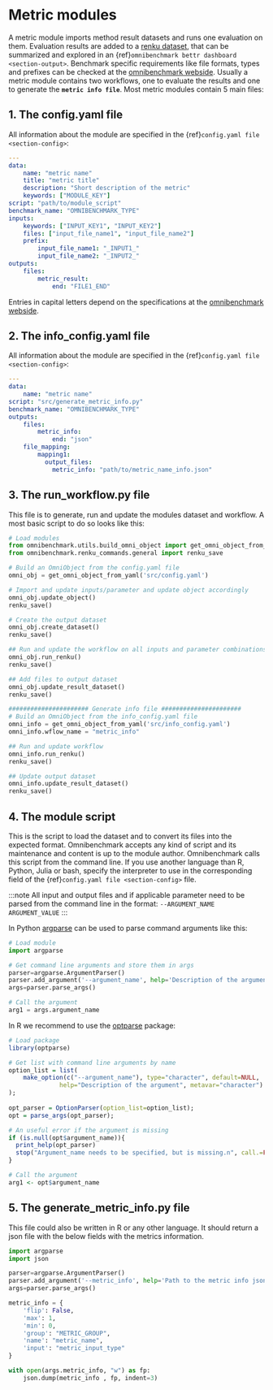 # Metric modules

A metric module imports method result datasets and runs one evaluation on them. Evaluation results are added to a [renku dataset](https://renku.readthedocs.io/en/latest/topic-guides/data.html#), that can be summarized and explored in an {ref}`omnibenchmark bettr dashboard <section-output>`. Benchmark specific requirements like file formats, types and prefixes can be checked at the [omnibenchmark webside](https://omnibenchmark.pages.uzh.ch/omni_dash/index.html). Usually a metric module contains two workflows, one to evaluate the results and one to generate the **`metric info file`**. Most metric modules contain 5 main files:

## 1. The config.yaml file

All information about the module are specified in the {ref}`config.yaml file <section-config>`:

```yaml
---
data:
    name: "metric name"
    title: "metric title"
    description: "Short description of the metric"
    keywords: ["MODULE_KEY"]
script: "path/to/module_script"
benchmark_name: "OMNIBENCHMARK_TYPE"
inputs:
    keywords: ["INPUT_KEY1", "INPUT_KEY2"]
    files: ["input_file_name1", "input_file_name2"]
    prefix:
        input_file_name1: "_INPUT1_"
        input_file_name2: "_INPUT2_"
outputs:
    files:
        metric_result: 
            end: "FILE1_END"
```

Entries in capital letters depend on the specifications at the [omnibenchmark webside](https://omnibenchmark.pages.uzh.ch/omni_dash/index.html).

## 2. The info_config.yaml file

All information about the module are specified in the {ref}`config.yaml file <section-config>`:

```yaml
---
data:
    name: "metric name"
script: "src/generate_metric_info.py"
benchmark_name: "OMNIBENCHMARK_TYPE"
outputs:
    files:
        metric_info: 
            end: "json"
    file_mapping:
        mapping1:
          output_files:
            metric_info: "path/to/metric_name_info.json"
```

## 3. The run_workflow.py file

This file is to generate, run and update the modules dataset and workflow. A most basic script to do so looks like this:

```python
# Load modules
from omnibenchmark.utils.build_omni_object import get_omni_object_from_yaml
from omnibenchmark.renku_commands.general import renku_save

# Build an OmniObject from the config.yaml file
omni_obj = get_omni_object_from_yaml('src/config.yaml')

# Import and update inputs/parameter and update object accordingly 
omni_obj.update_object()
renku_save()

# Create the output dataset
omni_obj.create_dataset()
renku_save()

## Run and update the workflow on all inputs and parameter combinations
omni_obj.run_renku()
renku_save()

## Add files to output dataset
omni_obj.update_result_dataset()
renku_save()

###################### Generate info file ######################
# Build an OmniObject from the info_config.yaml file
omni_info = get_omni_object_from_yaml('src/info_config.yaml')
omni_info.wflow_name = "metric_info"

## Run and update workflow
omni_info.run_renku()
renku_save()

## Update output dataset 
omni_info.update_result_dataset()
renku_save()
```

## 4. The module script

This is the script to load the dataset and to convert its files into the expected format.
Omnibenchmark accepts any kind of script and its maintenance and content is up to the module author.
Omnibenchmark calls this script from the command line. If you use another language than R, Python, Julia or bash, specify the interpreter to use in the corresponding field of the {ref}`config.yaml file <section-config>` file.

:::note
All input and output files and if applicable parameter need to be parsed from the command line in the format:
`--ARGUMENT_NAME ARGUMENT_VALUE`
:::

In Python [argparse](https://pypi.org/project/argparse/) can be used to parse command arguments like this:

```python
# Load module
import argparse

# Get command line arguments and store them in args
parser=argparse.ArgumentParser()
parser.add_argument('--argument_name', help='Description of the argument')
args=parser.parse_args()

# Call the argument
arg1 = args.argument_name

```

In R we recommend to use the [optparse](https://cran.r-project.org/web/packages/optparse/index.html) package:

```r
# Load package
library(optparse)

# Get list with command line arguments by name
option_list = list(
    make_option(c("--argument_name"), type="character", default=NULL, 
              help="Description of the argument", metavar="character")
); 
 
opt_parser = OptionParser(option_list=option_list);
opt = parse_args(opt_parser);

# An useful error if the argument is missing
if (is.null(opt$argument_name)){
  print_help(opt_parser)
  stop("Argument_name needs to be specified, but is missing.n", call.=FALSE)
}

# Call the argument
arg1 <- opt$argument_name
```

## 5. The generate_metric_info.py file

This file could also be written in R or any other language. It should return a json file with the below fields with the metrics information.

```python
import argparse
import json

parser=argparse.ArgumentParser()
parser.add_argument('--metric_info', help='Path to the metric info json file')
args=parser.parse_args()

metric_info = {
    'flip': False,
    'max': 1,
    'min': 0,
    'group': "METRIC_GROUP",
    'name': "metric_name",
    'input': "metric_input_type"
}

with open(args.metric_info, "w") as fp:
    json.dump(metric_info , fp, indent=3) 
```
